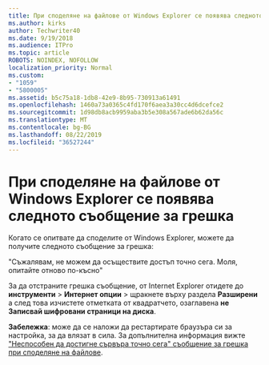 ```yaml
---
title: При споделяне на файлове от Windows Explorer се появява следното съобщение за грешка
ms.author: kirks
author: Techwriter40
ms.date: 9/19/2018
ms.audience: ITPro
ms.topic: article
ROBOTS: NOINDEX, NOFOLLOW
localization_priority: Normal
ms.custom:
- "1059"
- "5800005"
ms.assetid: b5c75a18-1db8-42e9-8b95-730913a61491
ms.openlocfilehash: 1460a73a0365c4fd170f6aea3a30cc4d6dcefce2
ms.sourcegitcommit: 1d98db8acb9959aba3b5e308a567ade6b62da56c
ms.translationtype: MT
ms.contentlocale: bg-BG
ms.lasthandoff: 08/22/2019
ms.locfileid: "36527244"
---
```

# <a name="error-message-when-sharing-files-from-windows-explorer"></a>При споделяне на файлове от Windows Explorer се появява следното съобщение за грешка

Когато се опитвате да споделите от Windows Explorer, можете да получите следното съобщение за грешка:
  
"Съжалявам, не можем да осъществите достъп точно сега. Моля, опитайте отново по-късно"
  
За да отстраните грешка съобщение, от Internet Explorer отидете до **инструменти** \> **Интернет опции** \> щракнете върху раздела **Разширени** а след това изчистете отметката от квадратчето, озаглавена **не Записвай шифровани страници на диска**.
  
 **Забележка**: може да се наложи да рестартирате браузъра си за настройка, за да влязат в сила. За допълнителна информация вижте ["Неспособен да достигне сървъра точно сега" съобщение за грешка при споделяне на файлове](https://go.microsoft.com/fwlink/?linkid=2022914).
  